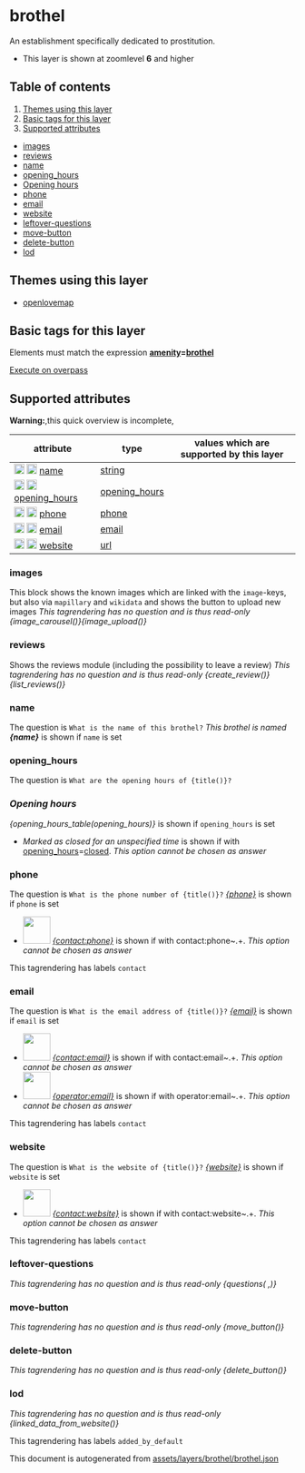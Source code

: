 [//]: # (WARNING: this file is automatically generated. Please find the sources at the bottom and edit those sources)

# brothel

An establishment specifically dedicated to prostitution. 

 - This layer is shown at zoomlevel **6** and higher

## Table of contents

1. [Themes using this layer](#themes-using-this-layer)
2. [Basic tags for this layer](#basic-tags-for-this-layer)
3. [Supported attributes](#supported-attributes)
  - [images](#images)
  - [reviews](#reviews)
  - [name](#name)
  - [opening_hours](#opening_hours)
  - [Opening hours](#opening-hours)
  - [phone](#phone)
  - [email](#email)
  - [website](#website)
  - [leftover-questions](#leftover-questions)
  - [move-button](#move-button)
  - [delete-button](#delete-button)
  - [lod](#lod)

## Themes using this layer

 - [openlovemap](https://mapcomplete.org/openlovemap)

## Basic tags for this layer

Elements must match the expression **<a href='https://wiki.openstreetmap.org/wiki/Key:amenity' target='_blank'>amenity</a>=<a href='https://wiki.openstreetmap.org/wiki/Tag:amenity%3Dbrothel' target='_blank'>brothel</a>**

[Execute on overpass](http://overpass-turbo.eu/?Q=%5Bout%3Ajson%5D%5Btimeout%3A90%5D%3B%28%20%20%20%20nwr%5B%22amenity%22%3D%22brothel%22%5D%28%7B%7Bbbox%7D%7D%29%3B%0A%29%3Bout%20body%3B%3E%3Bout%20skel%20qt%3B)

## Supported attributes

**Warning:**,this quick overview is incomplete,

| attribute | type | values which are supported by this layer |
-----|-----|----- |
| <a target="_blank" href='https://taginfo.openstreetmap.org/keys/name#values'><img src='https://mapcomplete.org/assets/svg/search.svg' height='18px'></a> <a target="_blank" href='https://taghistory.raifer.tech/?#***/name/'><img src='https://mapcomplete.org/assets/svg/statistics.svg' height='18px'></a> [name](https://wiki.openstreetmap.org/wiki/Key:name) | [string](../SpecialInputElements.md#string) |  |
| <a target="_blank" href='https://taginfo.openstreetmap.org/keys/opening_hours#values'><img src='https://mapcomplete.org/assets/svg/search.svg' height='18px'></a> <a target="_blank" href='https://taghistory.raifer.tech/?#***/opening_hours/'><img src='https://mapcomplete.org/assets/svg/statistics.svg' height='18px'></a> [opening_hours](https://wiki.openstreetmap.org/wiki/Key:opening_hours) | [opening_hours](../SpecialInputElements.md#opening_hours) |  |
| <a target="_blank" href='https://taginfo.openstreetmap.org/keys/phone#values'><img src='https://mapcomplete.org/assets/svg/search.svg' height='18px'></a> <a target="_blank" href='https://taghistory.raifer.tech/?#***/phone/'><img src='https://mapcomplete.org/assets/svg/statistics.svg' height='18px'></a> [phone](https://wiki.openstreetmap.org/wiki/Key:phone) | [phone](../SpecialInputElements.md#phone) |  |
| <a target="_blank" href='https://taginfo.openstreetmap.org/keys/email#values'><img src='https://mapcomplete.org/assets/svg/search.svg' height='18px'></a> <a target="_blank" href='https://taghistory.raifer.tech/?#***/email/'><img src='https://mapcomplete.org/assets/svg/statistics.svg' height='18px'></a> [email](https://wiki.openstreetmap.org/wiki/Key:email) | [email](../SpecialInputElements.md#email) |  |
| <a target="_blank" href='https://taginfo.openstreetmap.org/keys/website#values'><img src='https://mapcomplete.org/assets/svg/search.svg' height='18px'></a> <a target="_blank" href='https://taghistory.raifer.tech/?#***/website/'><img src='https://mapcomplete.org/assets/svg/statistics.svg' height='18px'></a> [website](https://wiki.openstreetmap.org/wiki/Key:website) | [url](../SpecialInputElements.md#url) |  |

### images
This block shows the known images which are linked with the `image`-keys, but also via `mapillary` and `wikidata` and shows the button to upload new images
_This tagrendering has no question and is thus read-only_
*{image_carousel()}{image_upload()}*

### reviews
Shows the reviews module (including the possibility to leave a review)
_This tagrendering has no question and is thus read-only_
*{create_review()}{list_reviews()}*

### name

The question is `What is the name of this brothel?`
*This brothel is named <b>{name}</b>* is shown if `name` is set

### opening_hours

The question is `What are the opening hours of {title()}?`
*<h3>Opening hours</h3>{opening_hours_table(opening_hours)}* is shown if `opening_hours` is set

 -  *Marked as closed for an unspecified time* is shown if with <a href='https://wiki.openstreetmap.org/wiki/Key:opening_hours' target='_blank'>opening_hours</a>=<a href='https://wiki.openstreetmap.org/wiki/Tag:opening_hours%3Dclosed' target='_blank'>closed</a>. _This option cannot be chosen as answer_

### phone

The question is `What is the phone number of {title()}?`
*<a href='tel:{phone}'>{phone}</a>* is shown if `phone` is set

 - <img src='https://raw.githubusercontent.com/pietervdvn/MapComplete/develop/./assets/layers/questions/phone.svg' style='width: 3rem; height: 3rem'> *<a href='tel:{contact:phone}'>{contact:phone}</a>* is shown if with contact:phone~.+. _This option cannot be chosen as answer_

This tagrendering has labels 
`contact`

### email

The question is `What is the email address of {title()}?`
*<a href='mailto:{email}' target='_blank' rel='noopener'>{email}</a>* is shown if `email` is set

 - <img src='https://raw.githubusercontent.com/pietervdvn/MapComplete/develop/./assets/svg/envelope.svg' style='width: 3rem; height: 3rem'> *<a href='mailto:{contact:email}' target='_blank' rel='noopener'>{contact:email}</a>* is shown if with contact:email~.+. _This option cannot be chosen as answer_
 - <img src='https://raw.githubusercontent.com/pietervdvn/MapComplete/develop/./assets/svg/envelope.svg' style='width: 3rem; height: 3rem'> *<a href='mailto:{operator:email}' target='_blank' rel='noopener'>{operator:email}</a>* is shown if with operator:email~.+. _This option cannot be chosen as answer_

This tagrendering has labels 
`contact`

### website

The question is `What is the website of {title()}?`
*<a href='{website}' rel='nofollow noopener noreferrer' target='_blank'>{website}</a>* is shown if `website` is set

 - <img src='https://raw.githubusercontent.com/pietervdvn/MapComplete/develop/./assets/layers/icons/website.svg' style='width: 3rem; height: 3rem'> *<a href='{contact:website}' rel='nofollow noopener noreferrer' target='_blank'>{contact:website}</a>* is shown if with contact:website~.+. _This option cannot be chosen as answer_

This tagrendering has labels 
`contact`

### leftover-questions

_This tagrendering has no question and is thus read-only_
*{questions( ,)}*

### move-button

_This tagrendering has no question and is thus read-only_
*{move_button()}*

### delete-button

_This tagrendering has no question and is thus read-only_
*{delete_button()}*

### lod

_This tagrendering has no question and is thus read-only_
*{linked_data_from_website()}*

This tagrendering has labels 
`added_by_default`


This document is autogenerated from [assets/layers/brothel/brothel.json](https://github.com/pietervdvn/MapComplete/blob/develop/assets/layers/brothel/brothel.json)
